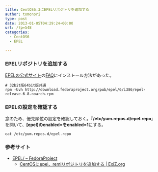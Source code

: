 ```yaml
---
title: CentOS6.3にEPELリポジトリを追加する
author: tomonori
type: post
date: 2013-01-05T04:29:24+00:00
url: /?p=548
categories:
  - CentOS6
  - EPEL

---
```

### EPELリポジトリを追加する

[EPELの公式サイト][1]の[FAQ][2]にインストール方法があった。

```:bash
# 32bit版64bit版共通
rpm -Uvh http://download.fedoraproject.org/pub/epel/6/i386/epel-release-6-8.noarch.rpm
```

### EPELの設定を確認する

念のため、優先順位の設定を確認しておく。『**/etc/yum.repos.d/epel.repo**』を開いて、**[epel]**の**enabled=**を**enabled=1**にする。

```:bash
cat /etc/yum.repos.d/epel.repo
```

### 参考サイト

  * [EPEL/ &#8211; FedoraProject][1] 
      * [CentOSにepel、remiリポジトリを追加する | ExiZ.org][3] </ul>

 [1]: http://fedoraproject.org/wiki/EPEL/
 [2]: http://fedoraproject.org/wiki/EPEL/FAQ#How_can_I_install_the_packages_from_the_EPEL_software_repository.3F
 [3]: http://exiz.org/linux/2012121818242/